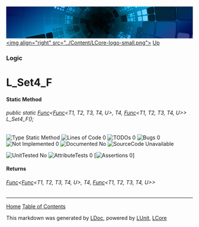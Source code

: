 ![](../Content/LCore-banner-small.png "")
[&lt;img align=&quot;right&quot; src=&quot;../Content/LCore-logo-small.png&quot;&gt;](../../README.md)
[Up](Logic.md)

### Logic

# L_Set4_F

#### Static Method

###### public static <a href="https://msdn.microsoft.com/en-us/library/bb534647.aspx" alt="" target="_blank">Func</a>&lt;<a href="https://msdn.microsoft.com/en-us/library/bb534303.aspx" alt="" target="_blank">Func</a>&lt;T1, T2, T3, T4, U&gt;, T4, <a href="https://msdn.microsoft.com/en-us/library/bb534303.aspx" alt="" target="_blank">Func</a>&lt;T1, T2, T3, T4, U&gt;&gt; L_Set4_F();

![Type Static Method](http://b.repl.ca/v1/Type-Static%20Method-blue.png "") ![Lines of Code 0](http://b.repl.ca/v1/Lines%20of%20Code-0-blue.png "") ![TODOs 0](http://b.repl.ca/v1/TODOs-0-green.png "") ![Bugs 0](http://b.repl.ca/v1/Bugs-0-green.png "") ![Not Implemented 0](http://b.repl.ca/v1/Not%20Implemented-0-green.png "") ![Documented No](http://b.repl.ca/v1/Documented-No-red.png "") ![SourceCode Unavailable](http://b.repl.ca/v1/SourceCode-Unavailable-red.png "")

![UnitTested No](http://b.repl.ca/v1/UnitTested-No-lightgrey.png "") ![AttributeTests 0](http://b.repl.ca/v1/AttributeTests-0-lightgrey.png "") [![Assertions 0](http://b.repl.ca/v1/Assertions-0-lightgrey.png "")]

#### Returns

###### <a href="https://msdn.microsoft.com/en-us/library/bb534647.aspx" alt="" target="_blank">Func</a>&lt;<a href="https://msdn.microsoft.com/en-us/library/bb534303.aspx" alt="" target="_blank">Func</a>&lt;T1, T2, T3, T4, U&gt;, T4, <a href="https://msdn.microsoft.com/en-us/library/bb534303.aspx" alt="" target="_blank">Func</a>&lt;T1, T2, T3, T4, U&gt;&gt;



---

[Home](../../README.md) [Table of Contents](../../TableOfContents.md)

This markdown was generated by [LDoc](https://github.com/CodeSingularity/LDoc), powered by [LUnit](https://github.com/CodeSingularity/LUnit), [LCore](https://github.com/CodeSingularity/LCore)
